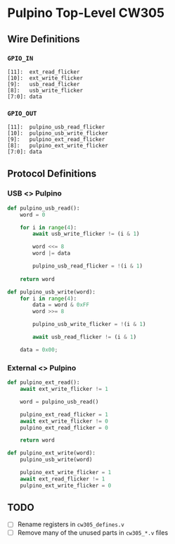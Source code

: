 # Pulpino Top-Level CW305

## Wire Definitions

### `GPIO_IN`

```
[11]:  ext_read_flicker
[10]:  ext_write_flicker
[9]:   usb_read_flicker
[8]:   usb_write_flicker
[7:0]: data
```

### `GPIO_OUT`

```
[11]:  pulpino_usb_read_flicker
[10]:  pulpino_usb_write_flicker
[9]:   pulpino_ext_read_flicker
[8]:   pulpino_ext_write_flicker
[7:0]: data
```

## Protocol Definitions

### USB <> Pulpino

```python
def pulpino_usb_read():
    word = 0

    for i in range(4):
        await usb_write_flicker != (i & 1)

        word <<= 8
        word |= data

        pulpino_usb_read_flicker = !(i & 1)
    
    return word
```

```python
def pulpino_usb_write(word):
    for i in range(4):
        data = word & 0xFF
        word >>= 8

        pulpino_usb_write_flicker = !(i & 1)

        await usb_read_flicker != (i & 1)

    data = 0x00;
```

### External <> Pulpino

```python
def pulpino_ext_read():
    await ext_write_flicker != 1

    word = pulpino_usb_read()

    pulpino_ext_read_flicker = 1
    await ext_write_flicker != 0
    pulpino_ext_read_flicker = 0

    return word
```

```python
def pulpino_ext_write(word):
    pulpino_usb_write(word)

    pulpino_ext_write_flicker = 1
    await ext_read_flicker != 1
    pulpino_ext_write_flicker = 0
```

## TODO

- [ ] Rename registers in `cw305_defines.v`
- [ ] Remove many of the unused parts in `cw305_*.v` files